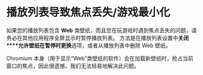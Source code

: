 # 播放列表导致焦点丢失/游戏最小化

如果您的播放列表包含 **Web** 类壁纸，而且您在玩游戏时遇到焦点丢失的问题，请务必在其他应用程序全屏显示时暂停播放列表。 方法是在播放列表设置中**关闭****允许壁纸在暂停时更换**选项，或者从播放列表中删除 Web 壁纸。

Chromium 本身（用于显示“Web”类壁纸的软件）会在加载新壁纸时，抢占当前窗口的焦点，因此很遗憾，我们无法轻易地解决此问题。
